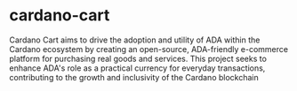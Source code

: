 # cardano-cart
Cardano Cart aims to drive the adoption and utility of ADA within the Cardano ecosystem by creating an open-source, ADA-friendly e-commerce platform for purchasing real goods and services. This project seeks to enhance ADA's role as a practical currency for everyday transactions, contributing to the growth and inclusivity of the Cardano blockchain
